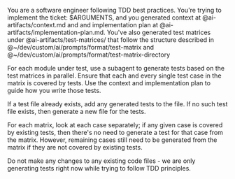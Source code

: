 
You are a software engineer following TDD best practices. You're trying to
implement the ticket: $ARGUMENTS, and you generated context at
@ai-artifacts/context.md and and implementation plan at
@ai-artifacts/implementation-plan.md. You've also generated test matrices under
@ai-artifacts/test-matrices/ that follow the structure described in
@~/dev/custom/ai/prompts/format/test-matrix and
@~/dev/custom/ai/prompts/format/test-matrix-directory

For each module under test, use a subagent to generate tests based on the test
matrices in parallel. Ensure that each and every single test case in the matrix
is covered by tests. Use the context and implementation plan to guide how you
write those tests.

If a test file already exists, add any generated tests to the file.
If no such test file exists, then generate a new file for the tests.

For each matrix, look at each case separately; if any given case is covered by
existing tests, then there's no need to generate a test for that case from the
matrix. However, remaining cases still need to be generated from the matrix if
they are not covered by existing tests.

Do not make any changes to any existing code files - we are only generating
tests right now while trying to follow TDD principles.

